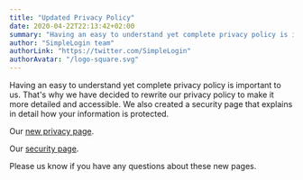 ```yaml
---
title: "Updated Privacy Policy"
date: 2020-04-22T22:13:42+02:00
summary: "Having an easy to understand yet complete privacy policy is important to us. That's why we have decided to rewrite our privacy policy to make it more detailed and accessible. We also created a security page that explains in detail how your information is protected."
author: "SimpleLogin team"
authorLink: "https://twitter.com/SimpleLogin"
authorAvatar: "/logo-square.svg"
---
```


Having an easy to understand yet complete privacy policy is important to us. That's why we have decided to rewrite our privacy policy to make it more detailed and accessible. We also created a security page that explains in detail how your information is protected.

Our [new privacy page](/privacy/).

Our [security page](/security/).

Please us know if you have any questions about these new pages.

